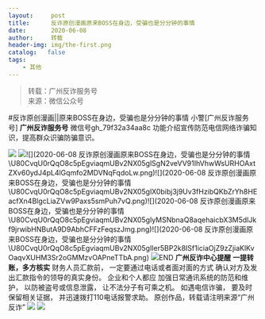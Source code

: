 ```yaml
---
layout:     post
title:      反诈原创漫画原来BOSS在身边，受骗也是分分钟的事情
date:       2020-06-08
author:     转载
header-img: img/the-first.png
catalog:   false
tags:
    - 其他
---
```


<blockquote><p>转载：广州反诈服务号<br>
来源：微信公众号</p></blockquote>

#反诈原创漫画||原来BOSS在身边，受骗也是分分钟的事情
小警[广州反诈服务号]
**广州反诈服务号**
微信号gh_79f32a34aa8c
功能介绍宣传防范电信网络诈骗知识，提高群众识骗防骗意识。

![]({{site.baseurl}}/postimg/U80CvqU0rQrJlMh3Xob8MUqv7ib3RAfTwU7CPtFjEgloZMwvuaeKzljguBhR7LTQy4B2QaNDa5aicybfQA5OibMibg.gif)
![]({{site.baseurl}}/postimg/U80CvqU0rQqO8c5pEgviaqmUBv2NX05glWtF3pKI9VSuuaaCuEjHSAFiam6mfPWUcmNgWFIibJga9xa7kzdugCSqA.png)![](2020-06-08
反诈原创漫画原来BOSS在身边，受骗也是分分钟的事情\\U80CvqU0rQqO8c5pEgviaqmUBv2NX05glSgN2veVV91IhVhwWsURHOAxtZXv60ydJ4pL4lGqmfo2MDVNqFqdoLw.png)![](2020-06-08
反诈原创漫画原来BOSS在身边，受骗也是分分钟的事情\\U80CvqU0rQqO8c5pEgviaqmUBv2NX05glX0bibj3j9Uv3fHzibQKbZrYh8HEacfXn4BlgcLiaZVw9Paxs5smPuh7vQ.png)![](2020-06-08
反诈原创漫画原来BOSS在身边，受骗也是分分钟的事情\\U80CvqU0rQqO8c5pEgviaqmUBv2NX05glyMSNbnaQ8aqehaicbX3M5dlJkf9jrwibHNButA9D9AbhCFFzFeqszJmg.png)![](2020-06-08
反诈原创漫画原来BOSS在身边，受骗也是分分钟的事情\\U80CvqU0rQqO8c5pEgviaqmUBv2NX05glIer5BP2k8ISf1iciaOjZ9zZjiaKlKvOaqvXUHM3Sr2oGMMzvOAPneTTbA.png)
![]({{site.baseurl}}/postimg/7QRTvkK2qC7baluyw7FMTDH6tRfALEztWJYvTUtOOYYATkT6b9qRQAUQ0sIMicnWtDDNSSY3H3MWmS1M9PupyWA.gif)END
**广州反诈中心提醒**
**一提转账，多方核实**
财务人员汇款前，
一定要通过电话或者面对面的方式
确认对方及发出汇款指令的领导的真实身份。
企业和个人都应
加强日常通讯系统的防范和维护，
以防被盗号或信息泄露，
让不法分子有可乘之机。
如遇电信诈骗，
要及时保留相关证据，
并迅速拨打110电话报警求助。
原创作品，转载请注明来源“广州反诈”
![]({{site.baseurl}}/postimg/7QRTvkK2qC5Ae7TL0ribktKWDdib4Lv47xsog4G72hP4TiceEfibZ8KibSDBg2SRNvDzOa8abYBLdQQNRY3tkZMIrfg.gif)
![]({{site.baseurl}}/postimg/U80CvqU0rQrJlMh3Xob8MUqv7ib3RAfTwRetYaZQskFdiae5bNbSvu52EvDn94uHRLSu3icUwVw3Mrp9OajyZvMaw.jpeg)

